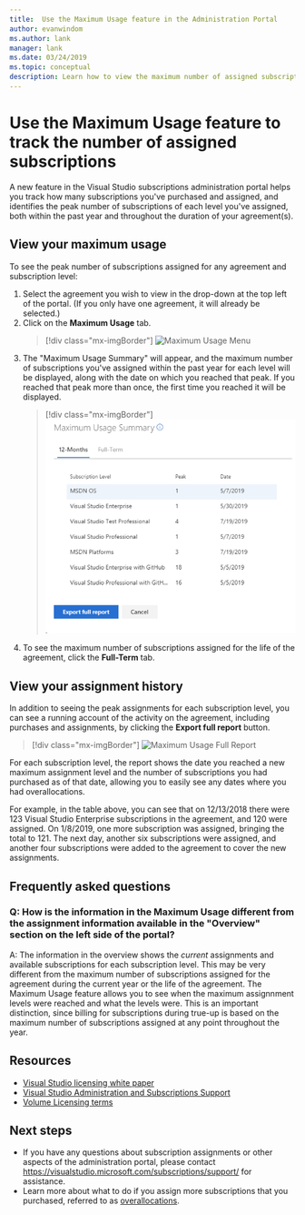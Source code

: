 ```yaml
---
title:  Use the Maximum Usage feature in the Administration Portal
author: evanwindom
ms.author: lank
manager: lank
ms.date: 03/24/2019
ms.topic: conceptual
description: Learn how to view the maximum number of assigned subscriptions in the admin portal
---
```

# Use the Maximum Usage feature to track the number of assigned subscriptions
A new feature in the Visual Studio subscriptions administration portal helps you track how many subscriptions you've purchased and assigned, and identifies the peak number of subscriptions of each level you've assigned, both within the past year and throughout the duration of your agreement(s). 

## View your maximum usage
To see the peak number of subscriptions assigned for any agreement and subscription level:
1. Select the agreement you wish to view in the drop-down at the top left of the portal. (If you only have one agreement, it will already be selected.)
2. Click on the **Maximum Usage** tab.  
    > [!div class="mx-imgBorder"]
    > ![Maximum Usage Menu](_img/maximum-usage/maximum-usage-menu.png)
3. The "Maximum Usage Summary" will appear, and the maximum number of subscriptions you've assigned within the past year for each level will be displayed, along with the date on which you reached that peak.  If you reached that peak more than once, the first time you reached it will be displayed. 
    > [!div class="mx-imgBorder"]
    > ![Maximum Usage Summary](_img/maximum-usage/maximum-usage-summary.png)
4. To see the maximum number of subscriptions assigned for the life of the agreement, click the **Full-Term** tab.

## View your assignment history
In addition to seeing the peak assignments for each subscription level, you can see a running account of the activity on the agreement, including purchases and assignments, by clicking the **Export full report** button.  

> [!div class="mx-imgBorder"]
> ![Maximum Usage Full Report](_img/maximum-usage/maximum-usage-full-report.png)

For each subscription level, the report shows the date you reached a new maximum assignment level and the number of subscriptions you had purchased as of that date, allowing you to easily see any dates where you had overallocations.  

For example, in the table above, you can see that on 12/13/2018 there were 123 Visual Studio Enterprise subscriptions in the agreement, and 120 were assigned.  On 1/8/2019, one more subscription was assigned, bringing the total to 121.  The next day, another six subscriptions were assigned, and another four subscriptions were added to the agreement to cover the new assignments.  

## Frequently asked questions
### Q: How is the information in the Maximum Usage different from the assignment information available in the "Overview" section on the left side of the portal?
A:  The information in the overview shows the *current* assignments and available subscriptions for each subscription level.  This may be very different from the maximum number of subscriptions assigned for the agreement during the current year or the life of the agreement.  The Maximum Usage feature allows you to see when the maximum assignnment levels were reached and what the levels were.  This is an important distinction, since billing for subscriptions during true-up is based on the maximum number of subscriptions assigned at any point throughout the year. 

## Resources
- [Visual Studio licensing white paper](https://aka.ms/vslicensing)
- [Visual Studio Administration and Subscriptions Support](https://visualstudio.microsoft.com/support/support-overview-vs)
- [Volume Licensing terms](https://www.microsoft.com/licensing/product-licensing/products.aspx)

## Next steps
- If you have any questions about subscription assignments or other aspects of the administration portal, please contact https://visualstudio.microsoft.com/subscriptions/support/ for assistance. 
- Learn more about what to do if you assign more subscriptions that you purchased, referred to as [overallocations](handle-overclaimed-license.md).
